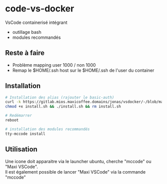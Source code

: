 # code-vs-docker

VsCode containerisé intégrant
- outillage bash
- modules recommandés

## Reste à faire
- Problème mapping user 1000 / non 1000
- Remap le $HOME/.ssh host sur le $HOME/.ssh de l'user du container

## Installation
```bash
# Installation des alias (rajouter le basic-auth)
curl -k https://gitlab.mios.maxicoffee.domains/jonas/vsdocker/-/blob/master/install.sh
chmod +x install.sh && ./install.sh && rm install.sh

# Redémarrer
reboot

# installation des modules recommandés
tty-mccode install
```

## Utilisation
Une icone doit apparaitre via le launcher ubuntu, cherche "mccode" ou "Maxi VSCode".  
Il est également possible de lancer "Maxi VSCode" via la commande "mccode"